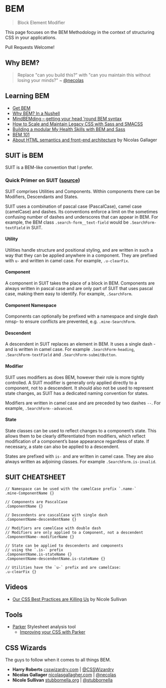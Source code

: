 # BEM

> Block Element Modifier

This page focuses on the BEM Methodology in the context of structuring CSS in your applications.

Pull Requests Welcome!

## Why BEM?

> Replace "can you build this?" with "can you maintain this without losing your minds?" ~ [@necolas](https://twitter.com/necolas/status/360170108028600320?ref_src=twsrc%5Etfw)

## Learning BEM

- [Get BEM](http://getbem.com/introduction/)
- [Why BEM? In a Nushell](https://blog.decaf.de/2015/06/24/why-bem-in-a-nutshell/)
- [MindBEMding – getting your head ’round BEM syntax](https://csswizardry.com/2013/01/mindbemding-getting-your-head-round-bem-syntax/)
- [How to Scale and Maintain Legacy CSS with Sass and SMACSS](https://webuild.envato.com/blog/how-to-scale-and-maintain-legacy-css-with-sass-and-smacss/)
- [Building a modular My Health Skills with BEM and Sass](http://bluegg.co.uk/blog/building-my-health-skills-part-3)
- [BEM 101](https://css-tricks.com/bem-101/)
- [About HTML semantics and front-end architecture](http://nicolasgallagher.com/about-html-semantics-front-end-architecture/) by Nicolas Gallager

## SUIT is BEM

SUIT is a BEM-like convention that I prefer.

### Quick Primer on SUIT ([source](https://webdesign.tutsplus.com/tutorials/using-postcss-with-bem-and-suit-methodologies--cms-24592))

SUIT comprises Utilities and Components. Within components there can be Modifiers, Descendants and States.

SUIT uses a combination of pascal case (PascalCase), camel case (camelCase) and dashes. Its conventions enforce a limit on the sometimes confusing number of dashes and underscores that can appear in BEM. For example, the BEM class `.search-form__text-field` would be `.SearchForm-textField` in SUIT.

#### Utility
Utilities handle structure and positional styling, and are written in such a way that they can be applied anywhere in a component. They are prefixed with `u-` and written in camel case. For example, `.u-clearFix`.

#### Component
A component in SUIT takes the place of a block in BEM. Components are always written in pascal case and are only part of SUIT that uses pascal case, making them easy to identify. For example, `.SearchForm`.

#### Component Namespace

Components can optionally be prefixed with a namespace and single dash nmsp- to ensure conflicts are prevented, e.g. `.mine-SearchForm`.

#### Descendent
A descendent in SUIT replaces an element in BEM. It uses a single dash - and is written in camel case. For example `.SearchForm-heading`, `.SearchForm-textField` and `.SearchForm-submitButton`.

#### Modifier
SUIT uses modifiers as does BEM, however their role is more tightly controlled. A SUIT modifier is generally only applied directly to a component, not to a descendent. It should also not be used to represent state changes, as SUIT has a dedicated naming convention for states.

Modifiers are written in camel case and are preceded by two dashes `--`. For example,  `.SearchForm--advanced`.

#### State
State classes can be used to reflect changes to a component’s state. This allows them to be clearly differentiated from modifiers, which reflect modification of a component’s base appearance regardless of state. If necessary, a state can also be applied to a descendent.

States are prefixed with `is-` and are written in camel case. They are also always written as adjoining classes. For example  `.SearchForm.is-invalid`.

## SUIT CHEATSHEET

```
// Namespace can be used with the camelCase prefix `.name-`
.mine-ComponentName {}

// Components are PascalCase
.ComponentName {}

// Descendents are cascalCase with single dash
.ComponentName-descendentName {}

// Modifiers are camelCase with double dash
// Modifiers are only applied to a Component, not a descendent
.ComponentName--modifierName {}

// State can be applied to descendents and components
// using the `.is-` prefix
.ComponentName.is-stateName {}
.ComponentName-descendentName.is-stateName {}

// Utilities have the `u-` prefix and are camelCase:
.u-clearFix {}
```


## Videos

- [Our CSS Best Practices are Killing Us](https://vimeo.com/72759139) by Nicole Sullivan

## Tools

- [Parker](https://github.com/katiefenn/parker) Stylesheet analysis tool
  - [Improving your CSS with Parker](https://csswizardry.com/2016/06/improving-your-css-with-parker/)

## CSS Wizards

The guys to follow when it comes to all things BEM.

- **Harry Roberts** [csswizardry.com](https://csswizardry.com) | [@CSSWizardry](https://twitter.com/csswizardry)
- **Nicolas Gallager** [nicolasgallagher.com](http://nicolasgallagher.com) | [@necolas](https://twitter.com/necolas)
- **Nicole Sullivan** [stubbornella.org](http://www.stubbornella.org/content/) | [@stubbornella](https://twitter.com/stubbornella)
